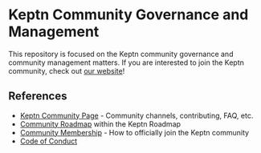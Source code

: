 # Keptn Community Governance and Management 

This repository is focused on the Keptn community governance and community management matters.
If you are interested to join the Keptn community,
check out [our website](https://keptn.sh/community/)!

## References

* [Keptn Community Page](https://keptn.sh/community/) - Community channels, contributing, FAQ, etc.
* [Community Roadmap](https://github.com/orgs/keptn/projects/1?card_filter_query=label%3Acommunity) within the Keptn Roadmap
* [Community Membership](https://github.com/keptn/community/blob/master/COMMUNITY_MEMBERSHIP.md) - How to officially join the Keptn community
* [Code of Conduct](https://github.com/keptn/community/blob/master/CODE_OF_CONDUCT.md)
